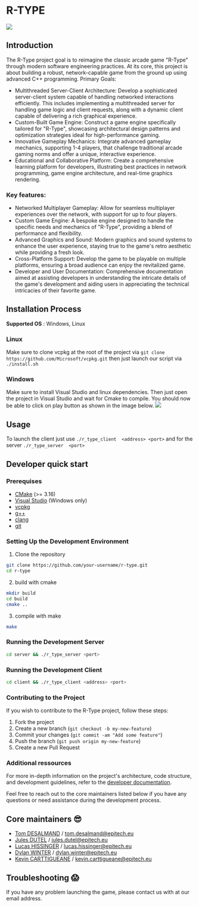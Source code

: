 # R-TYPE 
![](https://fs-prod-cdn.nintendo-europe.com/media/images/10_share_images/games_15/virtual_console_wii_u_7/H2x1_WiiUVC_RType.jpg)

## Introduction
The R-Type project goal is to reimagine the classic arcade game "R-Type" through modern software engineering practices. At its core, this project is about building a robust, network-capable game from the ground up using advanced C++ programming.
Primary Goals:
- Multithreaded Server-Client Architecture: Develop a sophisticated server-client system capable of handling networked interactions efficiently. This includes implementing a multithreaded server for handling game logic and client requests, along with a dynamic client capable of delivering a rich graphical experience.
- Custom-Built Game Engine: Construct a game engine specifically tailored for "R-Type", showcasing architectural design patterns and optimization strategies ideal for high-performance gaming.
- Innovative Gameplay Mechanics: Integrate advanced gameplay mechanics, supporting 1-4 players, that challenge traditional arcade gaming norms and offer a unique, interactive experience.
- Educational and Collaborative Platform: Create a comprehensive learning platform for developers, illustrating best practices in network programming, game engine architecture, and real-time graphics rendering.
### Key features:
- Networked Multiplayer Gameplay: Allow for seamless multiplayer experiences over the network, with support for up to four players.
- Custom Game Engine: A bespoke engine designed to handle the specific needs and mechanics of "R-Type", providing a blend of performance and flexibility.
- Advanced Graphics and Sound: Modern graphics and sound systems to enhance the user experience, staying true to the game's retro aesthetic while providing a fresh look.
- Cross-Platform Support: Develop the game to be playable on multiple platforms, ensuring a broad audience can enjoy the revitalized game.
- Developer and User Documentation: Comprehensive documentation aimed at assisting developers in understanding the intricate details of the game's development and aiding users in appreciating the technical intricacies of their favorite game.

## Installation Process
**Supported OS** : Windows, Linux

### Linux
Make sure to clone vcpkg at the root of the project via 
``git clone https://github.com/Microsoft/vcpkg.git``
then just launch our script via
``./install.sh``

### Windows
Make sure to install Visual Studio and linux dependencies.
Then just open the project in Visual Studio and wait for Cmake to compile.
You should now be able to click on play button as shown in the image below.
![](https://i.imgur.com/bGniUvu.png)

## Usage
To launch the client just use
``./r_type_client  <address> <port>``
and for the server 
``./r_type_server  <port>``

## Developer quick start
### Prerequises

- [CMake](https://cmake.org/download/) (>= 3.16)
- [Visual Studio](https://visualstudio.microsoft.com/fr/downloads/) (Windows only)
- [vcpkg](https://vcpkg.io/en/getting-started.html)
- [g++](https://gcc.gnu.org/install/)
- [clang](https://clang.llvm.org/get_started.html)
- [git](https://git-scm.com/downloads)

### Setting Up the Development Environment

1. Clone the repository
```bash
git clone https://github.com/your-username/r-type.git
cd r-type
```
2. build with cmake
```bash
mkdir build
cd build
cmake ..
```
3. compile with make
```bash
make
```

### Running the Development Server

```bash
cd server && ./r_type_server <port>
```

### Running the Development Client

```bash
cd client && ./r_type_client <address> <port>
```

### Contributing to the Project
If you wish to contribute to the R-Type project, follow these steps:

1. Fork the project
2. Create a new branch (`git checkout -b my-new-feature`)
3. Commit your changes (`git commit -am "Add some feature"`)
4. Push the branch (`git push origin my-new-feature`)
5. Create a new Pull Request

### Additional ressources
For more in-depth information on the project's architecture, code structure, and development guidelines, refer to the [developer documentation](https://r-type-4.gitbook.io/r-type/).

Feel free to reach out to the core maintainers listed below if you have any questions or need assistance during the development process.


## Core maintainers :sunglasses:

- [Tom DESALMAND](https://github.com/TomDesalmand) / tom.desalmand@epitech.eu
- [Jules DUTEL](https://github.com/jvlxz) / jules.dutel@epitech.eu
- [Lucas HISSINGER](https://github.com/LucasHissinger) / lucas.hissinger@epitech.eu
- [Dylan WINTER](https://github.com/DylanWTR) / dylan.winter@epitech.eu 
- [Kevin CARTTIGUEANE](https://github.com/Kcarttigueane) / kevin.carttigueane@epitech.eu

## Troubleshooting :scream:

If you have any problem launching the game, please contact us with at our email address.
